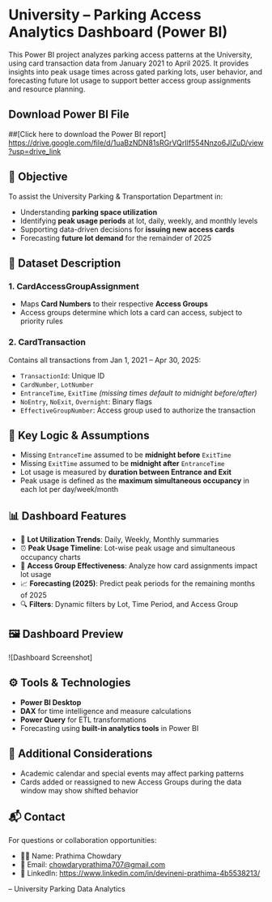 # University – Parking Access Analytics Dashboard (Power BI)

This Power BI project analyzes parking access patterns at the University, using card transaction data from January 2021 to April 2025. It provides insights into peak usage times across gated parking lots, user behavior, and forecasting future lot usage to support better access group assignments and resource planning.

## Download Power BI File
##[Click here to download the Power BI report]
https://drive.google.com/file/d/1uaBzNDN81sRGrVQrIlf554Nnzo6JIZuD/view?usp=drive_link

## 🎯 Objective

To assist the University Parking & Transportation Department in:
- Understanding **parking space utilization**
- Identifying **peak usage periods** at lot, daily, weekly, and monthly levels
- Supporting data-driven decisions for **issuing new access cards**
- Forecasting **future lot demand** for the remainder of 2025


## 📁 Dataset Description

### 1. **CardAccessGroupAssignment**
- Maps **Card Numbers** to their respective **Access Groups**
- Access groups determine which lots a card can access, subject to priority rules

### 2. **CardTransaction**
Contains all transactions from Jan 1, 2021 – Apr 30, 2025:
- `TransactionId`: Unique ID
- `CardNumber`, `LotNumber`
- `EntranceTime`, `ExitTime` *(missing times default to midnight before/after)*
- `NoEntry`, `NoExit`, `Overnight`: Binary flags
- `EffectiveGroupNumber`: Access group used to authorize the transaction


## 🧠 Key Logic & Assumptions

- Missing `EntranceTime` assumed to be **midnight before** `ExitTime`
- Missing `ExitTime` assumed to be **midnight after** `EntranceTime`
- Lot usage is measured by **duration between Entrance and Exit**
- Peak usage is defined as the **maximum simultaneous occupancy** in each lot per day/week/month


## 📊 Dashboard Features

- 🚗 **Lot Utilization Trends**: Daily, Weekly, Monthly summaries
- ⏰ **Peak Usage Timeline**: Lot-wise peak usage and simultaneous occupancy charts
- 🧭 **Access Group Effectiveness**: Analyze how card assignments impact lot usage
- 📈 **Forecasting (2025)**: Predict peak periods for the remaining months of 2025
- 🔍 **Filters**: Dynamic filters by Lot, Time Period, and Access Group


## 🖼️ Dashboard Preview

![Dashboard Screenshot]


## ⚙️ Tools & Technologies

- **Power BI Desktop**
- **DAX** for time intelligence and measure calculations
- **Power Query** for ETL transformations
- Forecasting using **built-in analytics tools** in Power BI

## 📌 Additional Considerations

- Academic calendar and special events may affect parking patterns
- Cards added or reassigned to new Access Groups during the data window may show shifted behavior


## 📬 Contact

For questions or collaboration opportunities:

- 👩‍💼 Name: Prathima Chowdary
- 📧 Email: chowdaryprathima707@gmail.com
- 💼 LinkedIn: https://www.linkedin.com/in/devineni-prathima-4b5538213/


– University Parking Data Analytics


